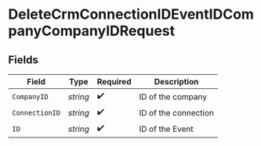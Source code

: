 # DeleteCrmConnectionIDEventIDCompanyCompanyIDRequest


## Fields

| Field                | Type                 | Required             | Description          |
| -------------------- | -------------------- | -------------------- | -------------------- |
| `CompanyID`          | *string*             | :heavy_check_mark:   | ID of the company    |
| `ConnectionID`       | *string*             | :heavy_check_mark:   | ID of the connection |
| `ID`                 | *string*             | :heavy_check_mark:   | ID of the Event      |